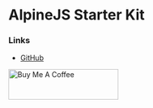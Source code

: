 # AlpineJS Starter Kit

### Links

- [GitHub](https://github.com/alpinejs/alpine)


<a href="https://www.buymeacoffee.com/richardsonJ" target="_blank"><img src="https://cdn.buymeacoffee.com/buttons/v2/default-red.png" alt="Buy Me A Coffee" style="height: 60px !important;width: 217px !important;" ></a>
